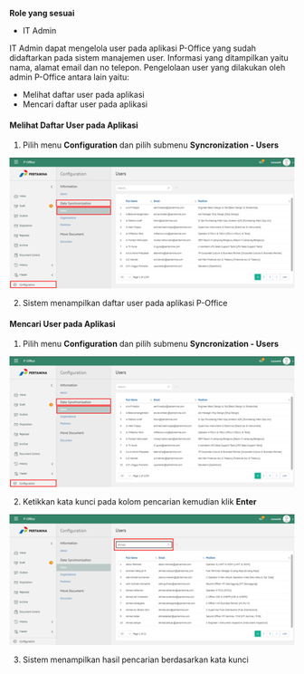 **Role yang sesuai**

- IT Admin

IT Admin dapat mengelola user pada aplikasi P-Office yang sudah didaftarkan pada sistem manajemen user. Informasi yang ditampilkan yaitu nama, alamat email dan no telepon. Pengelolaan user yang dilakukan oleh admin P-Office antara lain yaitu:

- Melihat daftar user pada aplikasi
- Mencari daftar user pada aplikasi


####  **Melihat Daftar User pada Aplikasi**

1. Pilih menu **Configuration** dan pilih submenu **Syncronization - Users**

![gambar](SC_Konfigurasi/KF02.png)

2. Sistem menampilkan daftar user pada aplikasi P-Office


#### **Mencari User pada Aplikasi**

1. Pilih menu **Configuration** dan pilih submenu **Syncronization - Users**

![gambar](SC_Konfigurasi/KF03.png)

2. Ketikkan kata kunci pada kolom pencarian kemudian klik **Enter**

![gambar](SC_Konfigurasi/KF04.png)

3. Sistem menampilkan hasil pencarian berdasarkan kata kunci
